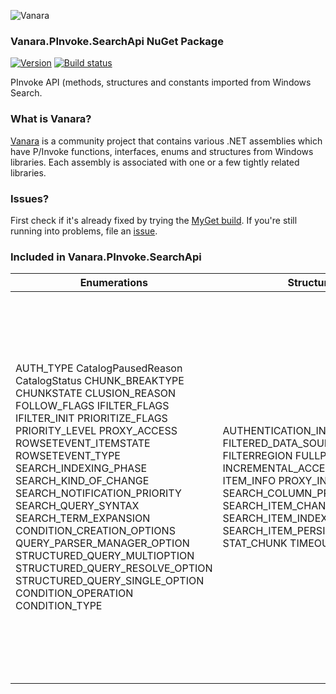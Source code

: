 ﻿![Vanara](https://raw.githubusercontent.com/dahall/Vanara/master/docs/icons/VanaraHeading.png)
### **Vanara.PInvoke.SearchApi NuGet Package**
[![Version](https://img.shields.io/nuget/v/Vanara.PInvoke.SearchApi?label=NuGet&style=flat-square)](https://github.com/dahall/Vanara/releases)
[![Build status](https://github.com/dahall/Vanara/actions/workflows/cibuild.yml/badge.svg?branch=master)](https://github.com/dahall/Vanara/actions/workflows/cibuild.yml)

PInvoke API (methods, structures and constants imported from Windows Search.

### **What is Vanara?**

[Vanara](https://github.com/dahall/Vanara) is a community project that contains various .NET assemblies which have P/Invoke functions, interfaces, enums and structures from Windows libraries. Each assembly is associated with one or a few tightly related libraries.

### **Issues?**

First check if it's already fixed by trying the [MyGet build](https://www.myget.org/feed/Packages/vanara).
If you're still running into problems, file an [issue](https://github.com/dahall/Vanara/issues).

### **Included in Vanara.PInvoke.SearchApi**

Enumerations | Structures | Interfaces
--- | --- | ---
AUTH_TYPE CatalogPausedReason CatalogStatus CHUNK_BREAKTYPE CHUNKSTATE CLUSION_REASON FOLLOW_FLAGS IFILTER_FLAGS IFILTER_INIT PRIORITIZE_FLAGS PRIORITY_LEVEL PROXY_ACCESS ROWSETEVENT_ITEMSTATE ROWSETEVENT_TYPE SEARCH_INDEXING_PHASE SEARCH_KIND_OF_CHANGE SEARCH_NOTIFICATION_PRIORITY SEARCH_QUERY_SYNTAX SEARCH_TERM_EXPANSION CONDITION_CREATION_OPTIONS QUERY_PARSER_MANAGER_OPTION STRUCTURED_QUERY_MULTIOPTION STRUCTURED_QUERY_RESOLVE_OPTION STRUCTURED_QUERY_SINGLE_OPTION CONDITION_OPERATION CONDITION_TYPE                     | AUTHENTICATION_INFO FILTERED_DATA_SOURCES FILTERREGION FULLPROPSPEC INCREMENTAL_ACCESS_INFO ITEM_INFO PROXY_INFO SEARCH_COLUMN_PROPERTIES SEARCH_ITEM_CHANGE SEARCH_ITEM_INDEXING_STATUS SEARCH_ITEM_PERSISTENT_CHANGE STAT_CHUNK TIMEOUT_INFO                                  | IEnumSearchRoots IEnumSearchScopeRules IFilter ILoadFilter IOpLockStatus IProtocolHandlerSite IRowsetEvents IRowsetPrioritization ISearchCatalogManager ISearchCatalogManager2 ISearchCrawlScopeManager ISearchCrawlScopeManager2 ISearchItemsChangedSink ISearchLanguageSupport ISearchManager ISearchManager2 ISearchNotifyInlineSite ISearchPersistentItemsChangedSink ISearchProtocol ISearchProtocol2 ISearchProtocolThreadContext ISearchQueryHelper ISearchRoot ISearchScopeRule ISearchViewChangedSink IUrlAccessor IUrlAccessor2 IUrlAccessor3 IUrlAccessor4 IOpenSearchSource ISearchFolderItemFactory IConditionFactory IConditionFactory2 IEntity INamedEntity IQueryParser IQueryParserManager IQuerySolution IRelationship ISchemaLocalizerSupport ISchemaProvider ITokenCollection ICondition ICondition2 IRichChunk 
